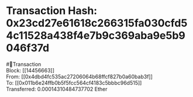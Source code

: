 
Transaction Hash: 0x23cd27e61618c266315fa030cfd54c11528a438f4e7b9c369aba9e5b9046f37d
====================================================================================
  
#💸Transaction  
Block: [[14456663]]  
From: [[0x4dbd4fc535ac27206064b68ffcf827b0a60bab3f]]  
To: [[0x011b6e24ffb0b5f5fcc564cf4183c5bbbc96d515]]  
Transferred: 0.00014310484737702 Ether